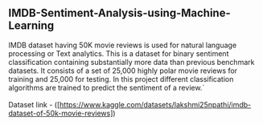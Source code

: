 ## IMDB-Sentiment-Analysis-using-Machine-Learning
IMDB dataset having 50K movie reviews is used for natural language processing or Text analytics.
This is a dataset for binary sentiment classification containing substantially more data than previous benchmark datasets. 
It consists of a set of 25,000 highly polar movie reviews for training and 25,000 for testing. 
In this project different classification algorithms are trained to predict the sentiment of a review.`<br>  
Dataset link - ([https://www.kaggle.com/datasets/lakshmi25npathi/imdb-dataset-of-50k-movie-reviews])
